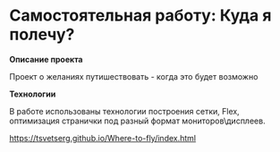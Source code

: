 # Самостоятельная работу: Куда я полечу?


**Описание проекта**

Проект о желаниях путишествовать - когда это будет возможно

**Технологии**

В работе использованы технологии построения сетки, Flex, оптимизация странички под разный формат мониторов\дисплеев.

https://tsvetserg.github.io/Where-to-fly/index.html
